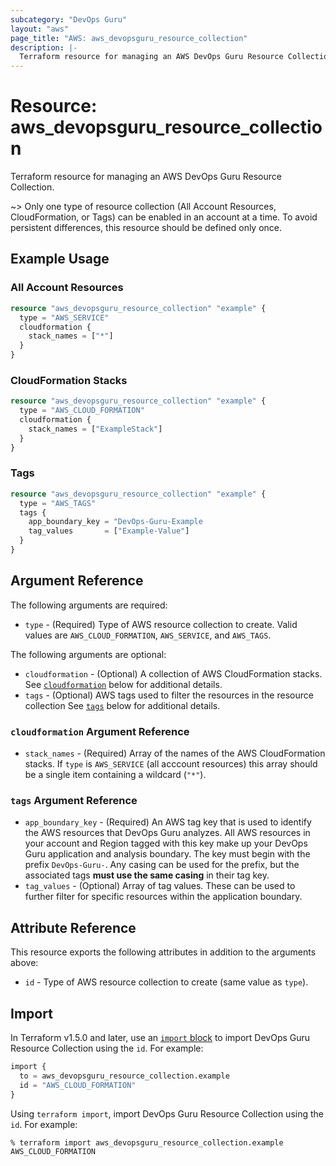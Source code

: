```yaml
---
subcategory: "DevOps Guru"
layout: "aws"
page_title: "AWS: aws_devopsguru_resource_collection"
description: |-
  Terraform resource for managing an AWS DevOps Guru Resource Collection.
---
```

# Resource: aws_devopsguru_resource_collection

Terraform resource for managing an AWS DevOps Guru Resource Collection.

~> Only one type of resource collection (All Account Resources, CloudFormation, or Tags) can be enabled in an account at a time. To avoid persistent differences, this resource should be defined only once.

## Example Usage

### All Account Resources

```terraform
resource "aws_devopsguru_resource_collection" "example" {
  type = "AWS_SERVICE"
  cloudformation {
    stack_names = ["*"]
  }
}
```

### CloudFormation Stacks

```terraform
resource "aws_devopsguru_resource_collection" "example" {
  type = "AWS_CLOUD_FORMATION"
  cloudformation {
    stack_names = ["ExampleStack"]
  }
}
```

### Tags

```terraform
resource "aws_devopsguru_resource_collection" "example" {
  type = "AWS_TAGS"
  tags {
    app_boundary_key = "DevOps-Guru-Example
    tag_values       = ["Example-Value"]
  }
}
```

## Argument Reference

The following arguments are required:

* `type` - (Required) Type of AWS resource collection to create. Valid values are `AWS_CLOUD_FORMATION`, `AWS_SERVICE`, and `AWS_TAGS`.

The following arguments are optional:

* `cloudformation` - (Optional) A collection of AWS CloudFormation stacks. See [`cloudformation`](#cloudformation-argument-reference) below for additional details.
* `tags` - (Optional) AWS tags used to filter the resources in the resource collection See [`tags`](#tags-argument-reference) below for additional details.

### `cloudformation` Argument Reference

* `stack_names` - (Required) Array of the names of the AWS CloudFormation stacks. If `type` is `AWS_SERVICE` (all acccount resources) this array should be a single item containing a wildcard (`"*"`).

### `tags` Argument Reference

* `app_boundary_key` - (Required) An AWS tag key that is used to identify the AWS resources that DevOps Guru analyzes. All AWS resources in your account and Region tagged with this key make up your DevOps Guru application and analysis boundary. The key must begin with the prefix `DevOps-Guru-`. Any casing can be used for the prefix, but the associated tags __must use the same casing__ in their tag key.
* `tag_values` - (Optional) Array of tag values. These can be used to further filter for specific resources within the application boundary.

## Attribute Reference

This resource exports the following attributes in addition to the arguments above:

* `id` - Type of AWS resource collection to create (same value as `type`).

## Import

In Terraform v1.5.0 and later, use an [`import` block](https://developer.hashicorp.com/terraform/language/import) to import DevOps Guru Resource Collection using the `id`. For example:

```terraform
import {
  to = aws_devopsguru_resource_collection.example
  id = "AWS_CLOUD_FORMATION"
}
```

Using `terraform import`, import DevOps Guru Resource Collection using the `id`. For example:

```console
% terraform import aws_devopsguru_resource_collection.example AWS_CLOUD_FORMATION
```
